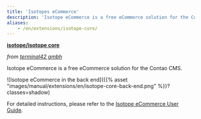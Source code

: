 ```yaml
---
title: 'Isotopes eCommerce'
description: 'Isotope eCommerce is a free eCommerce solution for the Contao CMS.'
aliases:
    - /en/extensions/isotope-core/
---
```


**[isotope/isotope core](https://packagist.org/packages/isotope/isotope-core)**

*from [terminal42 gmbh](https://www.terminal42.ch/de/)*

Isotope eCommerce is a free eCommerce solution for the Contao CMS.

![Isotope eCommerce in the back end]({{% asset "images/manual/extensions/en/isotope-core-back-end.png" %}}?classes=shadow)

For detailed instructions, please refer to the 
[Isotope eCommerce User Guide](https://docs.isotopeecommerce.org/manual/en/).
